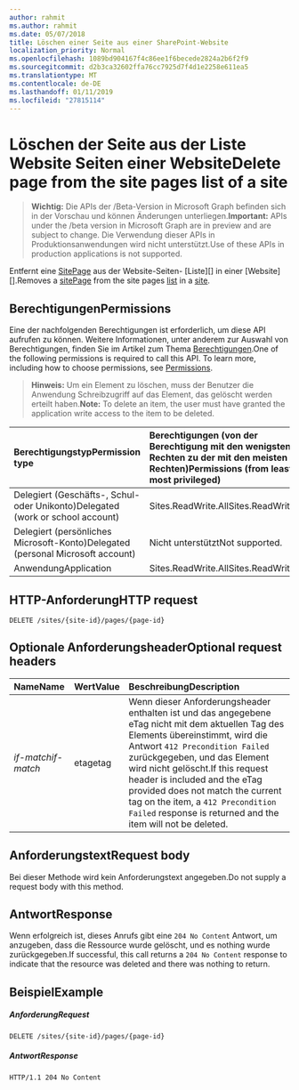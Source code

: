 ```yaml
---
author: rahmit
ms.author: rahmit
ms.date: 05/07/2018
title: Löschen einer Seite aus einer SharePoint-Website
localization_priority: Normal
ms.openlocfilehash: 1089bd904167f4c86ee1f6becede2824a2b6f2f9
ms.sourcegitcommit: d2b3ca32602ffa76cc7925d7f4d1e2258e611ea5
ms.translationtype: MT
ms.contentlocale: de-DE
ms.lasthandoff: 01/11/2019
ms.locfileid: "27815114"
---
```

# <a name="delete-page-from-the-site-pages-list-of-a-site"></a><span data-ttu-id="caad4-102">Löschen der Seite aus der Liste Website Seiten einer Website</span><span class="sxs-lookup"><span data-stu-id="caad4-102">Delete page from the site pages list of a site</span></span>

> <span data-ttu-id="caad4-103">**Wichtig:** Die APIs der /Beta-Version in Microsoft Graph befinden sich in der Vorschau und können Änderungen unterliegen.</span><span class="sxs-lookup"><span data-stu-id="caad4-103">**Important:** APIs under the /beta version in Microsoft Graph are in preview and are subject to change.</span></span> <span data-ttu-id="caad4-104">Die Verwendung dieser APIs in Produktionsanwendungen wird nicht unterstützt.</span><span class="sxs-lookup"><span data-stu-id="caad4-104">Use of these APIs in production applications is not supported.</span></span>

<span data-ttu-id="caad4-105">Entfernt eine [SitePage][] aus der Website-Seiten- [Liste][] in einer [Website][].</span><span class="sxs-lookup"><span data-stu-id="caad4-105">Removes a [sitePage][] from the site pages [list][] in a [site][].</span></span>

[sitePage]: ../resources/sitepage.md
[list]: ../resources/list.md
[site]: ../resources/site.md

## <a name="permissions"></a><span data-ttu-id="caad4-109">Berechtigungen</span><span class="sxs-lookup"><span data-stu-id="caad4-109">Permissions</span></span>

<span data-ttu-id="caad4-p102">Eine der nachfolgenden Berechtigungen ist erforderlich, um diese API aufrufen zu können. Weitere Informationen, unter anderem zur Auswahl von Berechtigungen, finden Sie im Artikel zum Thema [Berechtigungen](/graph/permissions-reference).</span><span class="sxs-lookup"><span data-stu-id="caad4-p102">One of the following permissions is required to call this API. To learn more, including how to choose permissions, see [Permissions](/graph/permissions-reference).</span></span>

><span data-ttu-id="caad4-112">**Hinweis:** Um ein Element zu löschen, muss der Benutzer die Anwendung Schreibzugriff auf das Element, das gelöscht werden erteilt haben.</span><span class="sxs-lookup"><span data-stu-id="caad4-112">**Note:** To delete an item, the user must have granted the application write access to the item to be deleted.</span></span>

|<span data-ttu-id="caad4-113">Berechtigungstyp</span><span class="sxs-lookup"><span data-stu-id="caad4-113">Permission type</span></span>      | <span data-ttu-id="caad4-114">Berechtigungen (von der Berechtigung mit den wenigsten Rechten zu der mit den meisten Rechten)</span><span class="sxs-lookup"><span data-stu-id="caad4-114">Permissions (from least to most privileged)</span></span>              |
|:--------------------|:---------------------------------------------------------|
|<span data-ttu-id="caad4-115">Delegiert (Geschäfts-, Schul- oder Unikonto)</span><span class="sxs-lookup"><span data-stu-id="caad4-115">Delegated (work or school account)</span></span> | <span data-ttu-id="caad4-116">Sites.ReadWrite.All</span><span class="sxs-lookup"><span data-stu-id="caad4-116">Sites.ReadWrite.All</span></span>    |
|<span data-ttu-id="caad4-117">Delegiert (persönliches Microsoft-Konto)</span><span class="sxs-lookup"><span data-stu-id="caad4-117">Delegated (personal Microsoft account)</span></span> | <span data-ttu-id="caad4-118">Nicht unterstützt</span><span class="sxs-lookup"><span data-stu-id="caad4-118">Not supported.</span></span>    |
|<span data-ttu-id="caad4-119">Anwendung</span><span class="sxs-lookup"><span data-stu-id="caad4-119">Application</span></span> | <span data-ttu-id="caad4-120">Sites.ReadWrite.All</span><span class="sxs-lookup"><span data-stu-id="caad4-120">Sites.ReadWrite.All</span></span> |

## <a name="http-request"></a><span data-ttu-id="caad4-121">HTTP-Anforderung</span><span class="sxs-lookup"><span data-stu-id="caad4-121">HTTP request</span></span>

<!-- { "blockType": "ignored" } -->

```http
DELETE /sites/{site-id}/pages/{page-id}
```

## <a name="optional-request-headers"></a><span data-ttu-id="caad4-122">Optionale Anforderungsheader</span><span class="sxs-lookup"><span data-stu-id="caad4-122">Optional request headers</span></span>

| <span data-ttu-id="caad4-123">Name</span><span class="sxs-lookup"><span data-stu-id="caad4-123">Name</span></span>       | <span data-ttu-id="caad4-124">Wert</span><span class="sxs-lookup"><span data-stu-id="caad4-124">Value</span></span> | <span data-ttu-id="caad4-125">Beschreibung</span><span class="sxs-lookup"><span data-stu-id="caad4-125">Description</span></span>
|:-----------|:------|:--------------------------------------------------------
| <span data-ttu-id="caad4-126">_if-match_</span><span class="sxs-lookup"><span data-stu-id="caad4-126">_if-match_</span></span> | <span data-ttu-id="caad4-127">etag</span><span class="sxs-lookup"><span data-stu-id="caad4-127">etag</span></span>  | <span data-ttu-id="caad4-128">Wenn dieser Anforderungsheader enthalten ist und das angegebene eTag nicht mit dem aktuellen Tag des Elements übereinstimmt, wird die Antwort `412 Precondition Failed` zurückgegeben, und das Element wird nicht gelöscht.</span><span class="sxs-lookup"><span data-stu-id="caad4-128">If this request header is included and the eTag provided does not match the current tag on the item, a `412 Precondition Failed` response is returned and the item will not be deleted.</span></span>

## <a name="request-body"></a><span data-ttu-id="caad4-129">Anforderungstext</span><span class="sxs-lookup"><span data-stu-id="caad4-129">Request body</span></span>

<span data-ttu-id="caad4-130">Bei dieser Methode wird kein Anforderungstext angegeben.</span><span class="sxs-lookup"><span data-stu-id="caad4-130">Do not supply a request body with this method.</span></span>
<!-- TODO: should we provide a URL to recover/undelete the file, if one exists? -->

## <a name="response"></a><span data-ttu-id="caad4-131">Antwort</span><span class="sxs-lookup"><span data-stu-id="caad4-131">Response</span></span>

<span data-ttu-id="caad4-132">Wenn erfolgreich ist, dieses Anrufs gibt eine `204 No Content` Antwort, um anzugeben, dass die Ressource wurde gelöscht, und es nothing wurde zurückgegeben.</span><span class="sxs-lookup"><span data-stu-id="caad4-132">If successful, this call returns a `204 No Content` response to indicate that the resource was deleted and there was nothing to return.</span></span>

## <a name="example"></a><span data-ttu-id="caad4-133">Beispiel</span><span class="sxs-lookup"><span data-stu-id="caad4-133">Example</span></span>

<!-- { "blockType": "request", "name": "delete-page", "scopes": "files.readwrite sites.readwrite.all" } -->

##### <a name="request"></a><span data-ttu-id="caad4-134">Anforderung</span><span class="sxs-lookup"><span data-stu-id="caad4-134">Request</span></span>

```http
DELETE /sites/{site-id}/pages/{page-id}
```
##### <a name="response"></a><span data-ttu-id="caad4-135">Antwort</span><span class="sxs-lookup"><span data-stu-id="caad4-135">Response</span></span>

<!-- { "blockType": "response" } -->

```http
HTTP/1.1 204 No Content
```

<!-- {
  "type": "#page.annotation",
  "description": "Delete a page in the SitePages list in a site.",
  "keywords": "",
  "section": "documentation",
  "tocPath": "Pages/Delete"
} -->
